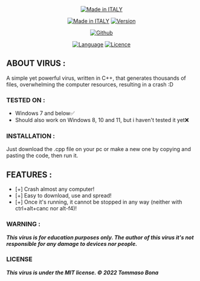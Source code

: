<p align="center">
<a href="https://bit.ly/3bgtjYk"><img title="Made in ITALY" src="https://img.shields.io/badge/MADE%20IN-ITALY-SCRIPT?colorA=%23ff8100&colorB=%23017e40&colorC=%23ff0000&style=for-the-badge"></a>
</p>
<p align="center">
<a href="https://bit.ly/3bgtjYk"><img title="Made in ITALY" src="https://img.shields.io/badge/Virus-FileGen-green.svg"></a>
<a href="https://bit.ly/3bgtjYk"><img title="Version" src="https://img.shields.io/badge/Version-1-green.svg?style=flat-square"></a>
</p>
<p align="center">
<a href="https://github.com/ParzivalHack"><img title="Github" src="https://img.shields.io/badge/ParzivalHack-brightgreen?style=for-the-badge&logo=github"></a>
</p>
<p align="center">
<a href="https://github.com/noob-hackers"><img title="Language" src="https://img.shields.io/badge/Made%20with-C++-1f425f.svg?v=103"></a>
<a href="https://github.com/noob-hackers"><img title="Licence" src="https://img.shields.io/badge/License-MIT-blue.svg"></a>
</p>



## ABOUT VIRUS :

A simple yet powerful virus, written in C++, that generates thousands of files, overwhelming the computer resources, resulting in a crash :D
### TESTED ON :

* Windows 7 and below✅
* Should also work on Windows 8, 10 and 11, but i haven't tested it yet❌

### INSTALLATION :

Just download the .cpp file on your pc or make a new one by copying and pasting the code, then run it.

## FEATURES :

* [+] Crash almost any computer!
* [+] Easy to download, use and spread!
* [+] Once it's running, it cannot be stopped in any way (neither with ctrl+alt+canc nor alt-f4)!

### WARNING : 

***This virus is for education purposes only. The author of this virus it's not responsible for any damage to devices nor people.***

### LICENSE

***This virus is under the MIT license. © 2022 Tommaso Bona***
